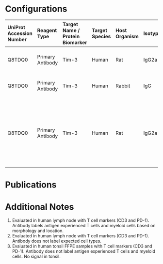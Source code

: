 # Configurations

| UniProt Accession Number   | Reagent Type     | Target Name / Protein Biomarker   | Target Species   | Host Organism   | Isotype   | Clonality   | Vendor      | Catalog Number   | Conjugate    | RRID       | Availability   | Method                 | Tissue Preservation               | Target Tissue   | Tissue State   | Detergent         | Antigen Retrieval Conditions                                                               | Dye Inactivation Conditions   | Recommend   | Agree               | Disagree   | Contributor         | Notes       |
|:---------------------------|:-----------------|:----------------------------------|:-----------------|:----------------|:----------|:------------|:------------|:-----------------|:-------------|:-----------|:---------------|:-----------------------|:----------------------------------|:----------------|:---------------|:------------------|:-------------------------------------------------------------------------------------------|:------------------------------|:------------|:--------------------|:-----------|:--------------------|:------------|
| Q8TDQ0                     | Primary Antibody | Tim-3                             | Human            | Rat             | IgG2a     | 344823      | R&D Systems | MAB2365          | Unconjugated | AB_2232900 | Stock          | Multiplexed 2D Imaging | 1:4 Cytofix/Cytoperm Fixed Frozen | Lymph Node      | NA             | 0.3% Triton-X-100 | NA                                                                                         | NA                            | Yes         | 0000-0003-4379-8967 | NA         | 0000-0003-4379-8967 | [1](#notes) |
| Q8TDQ0                     | Primary Antibody | Tim-3                             | Human            | Rabbit          | IgG       | Polyclonal  | Abcam       | ab185703         | Unconjugated | NA         | Stock          | Multiplexed 2D Imaging | 1:4 Cytofix/Cytoperm Fixed Frozen | Lymph Node      | NA             | 0.3% Triton-X-100 | NA                                                                                         | NA                            | No          | 0000-0003-4379-8967 | NA         | 0000-0003-4379-8967 | [2](#notes) |
| Q8TDQ0                     | Primary Antibody | Tim-3                             | Human            | Rat             | IgG2a     | 344823      | R&D Systems | MAB2365          | Unconjugated | AB_2232900 | Stock          | Multiplexed 2D Imaging | FFPE                              | Tonsil          | NA             | 0.3% Triton-X-100 | pH 6 for 30 minutes ER1 (AF9961) and pH 9 for 30 minutes ER2 (AF9640) using the Leica Bond | NA                            | No          | 0000-0003-4379-8967 | NA         | 0000-0003-4379-8967 | [3](#notes) |

# Publications



# Additional Notes

<a name="notes"></a>
1. Evaluated in human lymph node with T cell markers (CD3 and PD-1). Antibody labels antigen experienced T cells and myeloid cells based on morphology and location.
2. Evaluated in human lymph node with T cell markers (CD3 and PD-1). Antibody does not label expected cell types.
3. Evaluated in human tonsil FFPE samples with T cell markers (CD3 and PD-1). Antibody does not label antigen experienced T cells and myeloid cells. No signal in tonsil.

